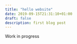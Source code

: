```yaml
---
title: "hello website"
date: 2019-09-15T21:31:10+01:00
draft: false
description: first blog post
---
```


Work in progress
